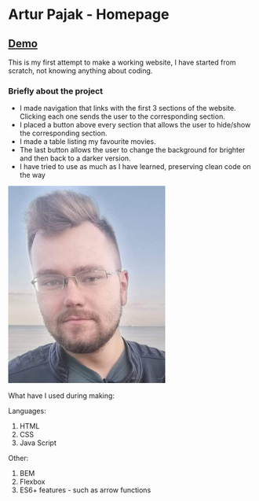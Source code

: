 # Artur Pajak - Homepage

## [Demo](https://arturpajak.github.io/Homepage/)

This is my first attempt to make a working website, I have started from scratch, not knowing anything about coding.

### Briefly about the project
- I made navigation that links with the first 3 sections of the website. Clicking each one sends the user to the corresponding section.
- I placed a button above every section that allows the user to hide/show the corresponding section.
- I made a table listing my favourite movies.
- The last button allows the user to change the background for brighter and then back to a darker version.
- I have tried to use as much as I have learned, preserving clean code on the way

<img src="img/myFace.jpg" width="320">

What have I used during making:

Languages:
1. HTML
2. CSS
3. Java Script

Other:
1. BEM
2. Flexbox
3. ES6+ features - such as arrow functions
